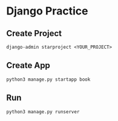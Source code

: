 # Django Practice

## Create Project
```
django-admin starproject <YOUR_PROJECT>
```

## Create App
```
python3 manage.py startapp book
```

## Run
```
python3 manage.py runserver
```